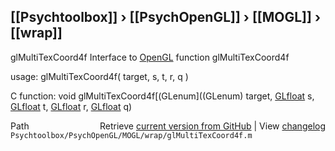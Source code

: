 ## [[Psychtoolbox]] &#8250; [[PsychOpenGL]] &#8250; [[MOGL]] &#8250; [[wrap]]

glMultiTexCoord4f  Interface to [OpenGL](OpenGL) function glMultiTexCoord4f  
  
usage:  glMultiTexCoord4f( target, s, t, r, q )  
  
C function:  void glMultiTexCoord4f[(GLenum]((GLenum) target, [GLfloat](GLfloat) s, [GLfloat](GLfloat) t, [GLfloat](GLfloat) r, [GLfloat](GLfloat) q)  




<div class="code_header" style="text-align:right;">
  <span style="float:left;">Path&nbsp;&nbsp;</span> <span class="counter">Retrieve <a href=
  "https://raw.github.com/Psychtoolbox-3/Psychtoolbox-3/beta/Psychtoolbox/PsychOpenGL/MOGL/wrap/glMultiTexCoord4f.m">current version from GitHub</a> | View <a href=
  "https://github.com/Psychtoolbox-3/Psychtoolbox-3/commits/beta/Psychtoolbox/PsychOpenGL/MOGL/wrap/glMultiTexCoord4f.m">changelog</a></span>
</div>
<div class="code">
  <code>Psychtoolbox/PsychOpenGL/MOGL/wrap/glMultiTexCoord4f.m</code>
</div>

